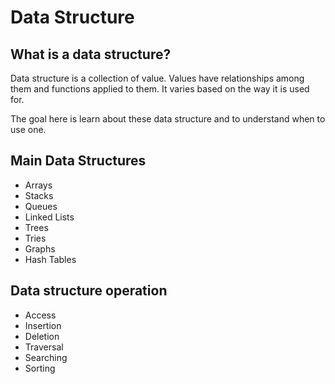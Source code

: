 # Data Structure

## What is a data structure?
Data structure is a collection of value. Values have relationships among them and functions applied to them. It varies based on the way it is used for.

The goal here is learn about these data structure and to understand when to use one.

## Main Data Structures

 - Arrays
 - Stacks
 - Queues
 - Linked Lists
 - Trees
 - Tries
 - Graphs
 - Hash Tables

## Data structure operation
- Access
- Insertion
- Deletion
- Traversal
- Searching
- Sorting